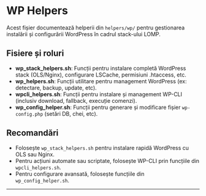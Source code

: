 # WP Helpers

Acest fișier documentează helperii din `helpers/wp/` pentru gestionarea instalării și configurării WordPress în cadrul stack-ului LOMP.

## Fisiere și roluri

- **wp_stack_helpers.sh**: Funcții pentru instalare completă WordPress stack (OLS/Nginx), configurare LSCache, permisiuni .htaccess, etc.
- **wp_helpers.sh**: Funcții utilitare pentru management WordPress (ex: detectare, backup, update, etc).
- **wpcli_helpers.sh**: Funcții pentru instalare și management WP-CLI (inclusiv download, fallback, execuție comenzi).
- **wp_config_helper.sh**: Funcții pentru generare și modificare fișier `wp-config.php` (setări DB, chei, etc).

## Recomandări
- Folosește `wp_stack_helpers.sh` pentru instalare rapidă WordPress cu OLS sau Nginx.
- Pentru acțiuni automate sau scriptate, folosește WP-CLI prin funcțiile din `wpcli_helpers.sh`.
- Pentru configurare avansată, folosește funcțiile din `wp_config_helper.sh`.

---
